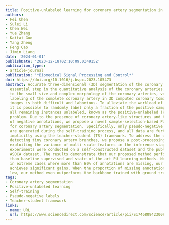 ```yaml
---
title: Positive-unlabeled learning for coronary artery segmentation in CCTA images
authors:
- Fei Chen
- Sulei Li
- Chen Wei
- Yue Zhang
- Kaitai Guo
- Yang Zheng
- Feng Cao
- Jimin Liang
date: '2024-01-01'
publishDate: '2023-12-18T02:10:09.034915Z'
publication_types:
- article-journal
publication: '*Biomedical Signal Processing and Control*'
doi: https://doi.org/10.1016/j.bspc.2023.105473
abstract: Accurate three-dimensional (3D) segmentation of the coronary artery is an
  essential step in the quantitative analysis of the coronary arteries. However, due
  to the small size and complex morphology of the coronary arteries, voxel-by-voxel
  labeling of the complete coronary artery in 3D computed coronary tomography angiography
  images is both difficult and laborious. To alleviate the workload of annotating,
  it is possible to randomly label only a fraction of the positive samples and leave
  all remaining instances unlabeled, known as the positive-unlabeled (PU) learning
  problem. Due to the presence of coronary artery-like structures and the absence
  of negative annotations, we propose a novel sample-selection-based PU learning method
  for coronary artery segmentation. Specifically, only pseudo-negative labels (PNLs)
  are generated during the self-training process, and all data are further exploited
  implicitly using the teacher–student (TS) framework. To address the difficulty of
  detecting tiny coronary artery branches, we propose a post-processing method by
  exploiting the variance of multi-scale features in the inference stage. Extensive
  experiments were conducted on a self-constructed dataset and the publicly available
  ASOCA dataset. The results demonstrate that our proposed method performs better
  than baseline supervised and state-of-the-art PU learning methods. Notably, even
  in extreme cases where more than 80% of annotations are missing, our method still
  achieves significant gains. When the proportion of missing annotations is relatively
  low, our method even outperforms the backbone trained with ground truth annotations.
tags:
- Coronary artery segmentation
- Positive-unlabeled learning
- Self-training
- Pseudo-negative labels
- Teacher–student framework
links:
- name: URL
  url: https://www.sciencedirect.com/science/article/pii/S1746809423009060
---
```

